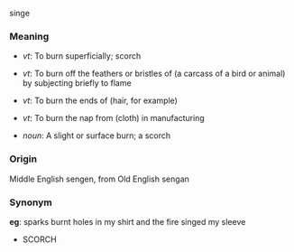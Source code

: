 singe
### Meaning
+ _vt_: To burn superficially; scorch
+ _vt_: To burn off the feathers or bristles of (a carcass of a bird or animal) by subjecting briefly to flame
+ _vt_: To burn the ends of (hair, for example)
+ _vt_: To burn the nap from (cloth) in manufacturing

+ _noun_: A slight or surface burn; a scorch

### Origin

Middle English sengen, from Old English sengan

### Synonym

__eg__: sparks burnt holes in my shirt and the fire singed my sleeve

+ SCORCH


